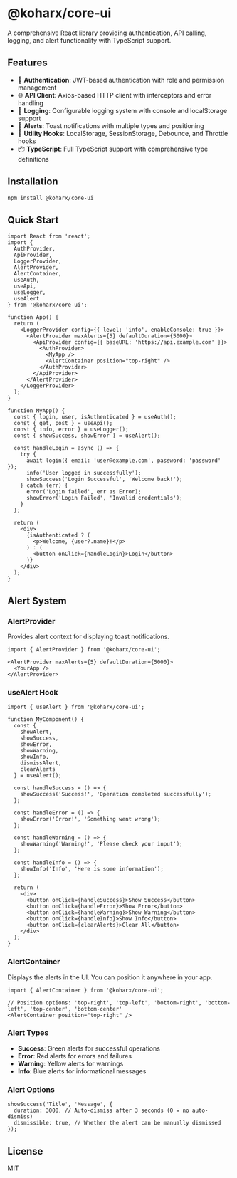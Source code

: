 # @koharx/core-ui

A comprehensive React library providing authentication, API calling, logging, and alert functionality with TypeScript support.

## Features

- 🔐 **Authentication**: JWT-based authentication with role and permission management
- 🌐 **API Client**: Axios-based HTTP client with interceptors and error handling
- 📝 **Logging**: Configurable logging system with console and localStorage support
- 🚨 **Alerts**: Toast notifications with multiple types and positioning
- 🎣 **Utility Hooks**: LocalStorage, SessionStorage, Debounce, and Throttle hooks
- 📦 **TypeScript**: Full TypeScript support with comprehensive type definitions

## Installation

```bash
npm install @koharx/core-ui
```

## Quick Start

```tsx
import React from 'react';
import { 
  AuthProvider, 
  ApiProvider, 
  LoggerProvider,
  AlertProvider,
  AlertContainer,
  useAuth,
  useApi,
  useLogger,
  useAlert
} from '@koharx/core-ui';

function App() {
  return (
    <LoggerProvider config={{ level: 'info', enableConsole: true }}>
      <AlertProvider maxAlerts={5} defaultDuration={5000}>
        <ApiProvider config={{ baseURL: 'https://api.example.com' }}>
          <AuthProvider>
            <MyApp />
            <AlertContainer position="top-right" />
          </AuthProvider>
        </ApiProvider>
      </AlertProvider>
    </LoggerProvider>
  );
}

function MyApp() {
  const { login, user, isAuthenticated } = useAuth();
  const { get, post } = useApi();
  const { info, error } = useLogger();
  const { showSuccess, showError } = useAlert();

  const handleLogin = async () => {
    try {
      await login({ email: 'user@example.com', password: 'password' });
      info('User logged in successfully');
      showSuccess('Login Successful', 'Welcome back!');
    } catch (err) {
      error('Login failed', err as Error);
      showError('Login Failed', 'Invalid credentials');
    }
  };

  return (
    <div>
      {isAuthenticated ? (
        <p>Welcome, {user?.name}!</p>
      ) : (
        <button onClick={handleLogin}>Login</button>
      )}
    </div>
  );
}
```

## Alert System

### AlertProvider

Provides alert context for displaying toast notifications.

```tsx
import { AlertProvider } from '@koharx/core-ui';

<AlertProvider maxAlerts={5} defaultDuration={5000}>
  <YourApp />
</AlertProvider>
```

### useAlert Hook

```tsx
import { useAlert } from '@koharx/core-ui';

function MyComponent() {
  const { 
    showAlert, 
    showSuccess, 
    showError, 
    showWarning, 
    showInfo,
    dismissAlert,
    clearAlerts 
  } = useAlert();

  const handleSuccess = () => {
    showSuccess('Success!', 'Operation completed successfully');
  };

  const handleError = () => {
    showError('Error!', 'Something went wrong');
  };

  const handleWarning = () => {
    showWarning('Warning!', 'Please check your input');
  };

  const handleInfo = () => {
    showInfo('Info', 'Here is some information');
  };

  return (
    <div>
      <button onClick={handleSuccess}>Show Success</button>
      <button onClick={handleError}>Show Error</button>
      <button onClick={handleWarning}>Show Warning</button>
      <button onClick={handleInfo}>Show Info</button>
      <button onClick={clearAlerts}>Clear All</button>
    </div>
  );
}
```

### AlertContainer

Displays the alerts in the UI. You can position it anywhere in your app.

```tsx
import { AlertContainer } from '@koharx/core-ui';

// Position options: 'top-right', 'top-left', 'bottom-right', 'bottom-left', 'top-center', 'bottom-center'
<AlertContainer position="top-right" />
```

### Alert Types

- **Success**: Green alerts for successful operations
- **Error**: Red alerts for errors and failures
- **Warning**: Yellow alerts for warnings
- **Info**: Blue alerts for informational messages

### Alert Options

```tsx
showSuccess('Title', 'Message', {
  duration: 3000, // Auto-dismiss after 3 seconds (0 = no auto-dismiss)
  dismissible: true, // Whether the alert can be manually dismissed
});
```

## License

MIT 
